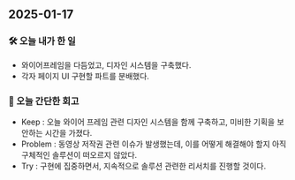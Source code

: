 ## 2025-01-17

### 🛠️ 오늘 내가 한 일
- 와이어프레임을 다듬었고, 디자인 시스템을 구축했다.
- 각자 페이지 UI 구현할 파트를 분배했다.



### 🌱 오늘 간단한 회고

- Keep : 오늘 와이어 프레임 관련 디자인 시스템을 함께 구축하고, 미비한 기획을 보안하는 시간을 가졌다.
- Problem : 동영상 저작권 관련 이슈가 발생했는데, 이를 어떻게 해결해야 할지 아직 구체적인 솔루션이 떠오르지 않았다.
- Try : 구현에 집중하면서, 지속적으로 솔루션 관련한 리서치를 진행할 것이다.